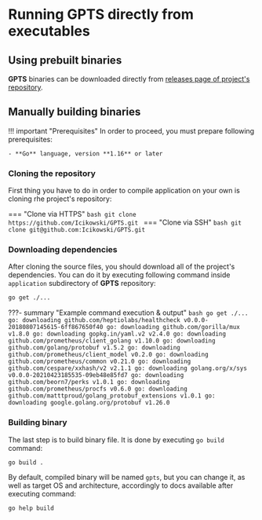 # Running **GPTS** directly from executables

## Using prebuilt binaries

**GPTS** binaries can be downloaded directly from [releases page of project's repository](https://github.com/Icikowski/GPTS/releases).

## Manually building binaries

!!! important "Prerequisites"
    In order to proceed, you must prepare following prerequisites:

    - **Go** language, version **1.16** or later

### Cloning the repository

First thing you have to do in order to compile application on your own is cloning rhe project's repository:

=== "Clone via HTTPS"
    ```bash
    git clone https://github.com/Icikowski/GPTS.git
    ```
=== "Clone via SSH"
    ```bash
    git clone git@github.com:Icikowski/GPTS.git
    ```

### Downloading dependencies

After cloning the source files, you should download all of the project's dependencies. You can do it by executing following command inside `application` subdirectory of **GPTS** repository:

```bash
go get ./...
```

???- summary "Example command execution & output"
    ```bash
    go get ./...
    ```
    ```
    go: downloading github.com/heptiolabs/healthcheck v0.0.0-20180807145615-6ff867650f40
    go: downloading github.com/gorilla/mux v1.8.0
    go: downloading gopkg.in/yaml.v2 v2.4.0
    go: downloading github.com/prometheus/client_golang v1.10.0
    go: downloading github.com/golang/protobuf v1.5.2
    go: downloading github.com/prometheus/client_model v0.2.0
    go: downloading github.com/prometheus/common v0.21.0
    go: downloading github.com/cespare/xxhash/v2 v2.1.1
    go: downloading golang.org/x/sys v0.0.0-20210423185535-09eb48e85fd7
    go: downloading github.com/beorn7/perks v1.0.1
    go: downloading github.com/prometheus/procfs v0.6.0
    go: downloading github.com/matttproud/golang_protobuf_extensions v1.0.1
    go: downloading google.golang.org/protobuf v1.26.0
    ```

### Building binary

The last step is to build binary file. It is done by executing `go build` command:

```bash
go build .
```

By default, compiled binary will be named `gpts`, but you can change it, as well as target OS and architecture, accordingly to docs available after executing command:

```bash
go help build
```
